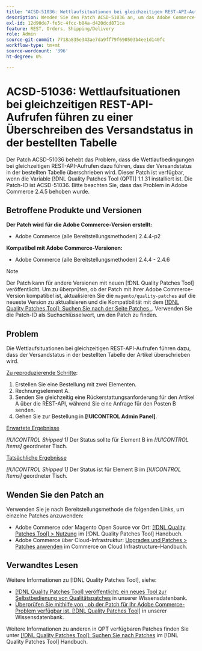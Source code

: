 ```yaml
---
title: "ACSD-51036: Wettlaufsituationen bei gleichzeitigen REST-API-Aufrufen führen zu einer Überschreiben des Versandstatus"
description: Wenden Sie den Patch ACSD-51036 an, um das Adobe Commerce-Problem zu beheben, bei dem es bei gleichzeitigen REST-API-Aufrufen zu Race-Bedingungen kommt, was zu einer Überschreiben des Versandstatus in der bestellten Tabelle führt.
exl-id: 12d90de7-fe5c-4fcc-b84a-d420dcd871ca
feature: REST, Orders, Shipping/Delivery
role: Admin
source-git-commit: 7718a835e343ae7da9ff79f690503b4ee1d140fc
workflow-type: tm+mt
source-wordcount: '396'
ht-degree: 0%

---
```


# ACSD-51036: Wettlaufsituationen bei gleichzeitigen REST-API-Aufrufen führen zu einer Überschreiben des Versandstatus in der bestellten Tabelle

Der Patch ACSD-51036 behebt das Problem, dass die Wettlaufbedingungen bei gleichzeitigen REST-API-Aufrufen dazu führen, dass der Versandstatus in der bestellten Tabelle überschrieben wird. Dieser Patch ist verfügbar, wenn die Variable [!DNL Quality Patches Tool (QPT)] 1.1.31 installiert ist. Die Patch-ID ist ACSD-51036. Bitte beachten Sie, dass das Problem in Adobe Commerce 2.4.5 behoben wurde.

## Betroffene Produkte und Versionen

**Der Patch wird für die Adobe Commerce-Version erstellt:**

* Adobe Commerce (alle Bereitstellungsmethoden) 2.4.4-p2

**Kompatibel mit Adobe Commerce-Versionen:**

* Adobe Commerce (alle Bereitstellungsmethoden) 2.4.4 - 2.4.6

>[!NOTE]
>
>Der Patch kann für andere Versionen mit neuen [!DNL Quality Patches Tool] veröffentlicht. Um zu überprüfen, ob der Patch mit Ihrer Adobe Commerce-Version kompatibel ist, aktualisieren Sie die `magento/quality-patches` auf die neueste Version zu aktualisieren und die Kompatibilität mit dem [[!DNL Quality Patches Tool]: Suchen Sie nach der Seite Patches .](https://experienceleague.adobe.com/tools/commerce-quality-patches/index.html). Verwenden Sie die Patch-ID als Suchschlüsselwort, um den Patch zu finden.

## Problem

Die Wettlaufsituationen bei gleichzeitigen REST-API-Aufrufen führen dazu, dass der Versandstatus in der bestellten Tabelle der Artikel überschrieben wird.

<u>Zu reproduzierende Schritte</u>:

1. Erstellen Sie eine Bestellung mit zwei Elementen.
1. Rechnungselement A.
1. Senden Sie gleichzeitig eine Rückerstattungsanforderung für den Artikel A über die REST-API, während Sie eine Anfrage für den Posten B senden.
1. Gehen Sie zur Bestellung in **[!UICONTROL Admin Panel]**.

<u>Erwartete Ergebnisse</u>

*[!UICONTROL Shipped 1]* Der Status sollte für Element B im *[!UICONTROL Items]* geordneter Tisch.

<u>Tatsächliche Ergebnisse</u>

*[!UICONTROL Shipped 1]* Der Status ist für Element B im *[!UICONTROL Items]* geordneter Tisch.

## Wenden Sie den Patch an

Verwenden Sie je nach Bereitstellungsmethode die folgenden Links, um einzelne Patches anzuwenden:

* Adobe Commerce oder Magento Open Source vor Ort: [[!DNL Quality Patches Tool] > Nutzung](https://experienceleague.adobe.com/docs/commerce-operations/tools/quality-patches-tool/usage.html) im [!DNL Quality Patches Tool] Handbuch.
* Adobe Commerce über Cloud-Infrastruktur: [Upgrades und Patches > Patches anwenden](https://experienceleague.adobe.com/docs/commerce-cloud-service/user-guide/develop/upgrade/apply-patches.html) im Commerce on Cloud Infrastructure-Handbuch.

## Verwandtes Lesen

Weitere Informationen zu [!DNL Quality Patches Tool], siehe:

* [[!DNL Quality Patches Tool] veröffentlicht: ein neues Tool zur Selbstbedienung von Qualitätspatches](/help/announcements/adobe-commerce-announcements/magento-quality-patches-released-new-tool-to-self-serve-quality-patches.md) in unserer Wissensdatenbank.
* [Überprüfen Sie mithilfe von , ob der Patch für Ihr Adobe Commerce-Problem verfügbar ist. [!DNL Quality Patches Tool]](/help/support-tools/patches-available-in-qpt-tool/check-patch-for-magento-issue-with-magento-quality-patches.md) in unserer Wissensdatenbank.

Weitere Informationen zu anderen in QPT verfügbaren Patches finden Sie unter [[!DNL Quality Patches Tool]: Suchen Sie nach Patches](https://experienceleague.adobe.com/tools/commerce-quality-patches/index.html) im [!DNL Quality Patches Tool] Handbuch.
